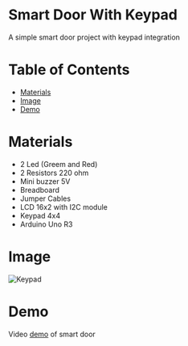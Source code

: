 # Smart Door With Keypad

A simple smart door project with keypad integration

# Table of Contents

- [Materials](#materials)
- [Image](#image)
- [Demo](#demo)

# Materials

- 2 Led (Greem and Red)
- 2 Resistors 220 ohm
- Mini buzzer 5V
- Breadboard
- Jumper Cables
- LCD 16x2 with I2C module
- Keypad 4x4
- Arduino Uno R3

# Image

![Keypad](images/IMG_0318.jpg)

# Demo

Video [demo](https://drive.google.com/file/d/1idDYtUo-y36Hi0WBGF-DNWqSrypAPGSN/view?usp=drive_link) of smart door
